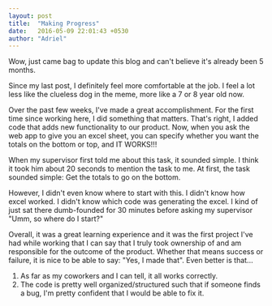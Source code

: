 ```yaml
---
layout: post
title:  "Making Progress"
date:   2016-05-09 22:01:43 +0530
author: "Adriel"
---
```

Wow, just came bag to update this blog and can't believe it's already been 5 months.

Since my last post, I definitely feel more comfortable at the job. I feel a lot less like the clueless dog in the meme, more like a 7 or 8 year old now.

Over the past few weeks, I've made a great accomplishment. For the first time since working here, I did something that matters. That's right, I added code that adds new functionality to our product. Now, when you ask the web app to give you an excel sheet, you can specify whether you want the totals on the bottom or top, and IT WORKS!!!

When my supervisor first told me about this task, it sounded simple. I think it took him about 20 seconds to mention the task to me. At first, the task sounded simple: Get the totals to go on the bottom.

However, I didn't even know where to start with this. I didn't know how excel worked. I didn't know which code was generating the excel. I kind of just sat there dumb-founded for 30 minutes before asking my supervisor "Umm, so where do I start?"

Overall, it was a great learning experience and it was the first project I've had while working that I can say that I truly took ownership of and am responsible for the outcome of the product. Whether that means success or failure, it is nice to be able to say: "Yes, I made that". Even better is that...

1. As far as my coworkers and I can tell, it all works correctly.
1. The code is pretty well organized/structured such that if someone finds a bug, I'm pretty confident that I would be able to fix it.